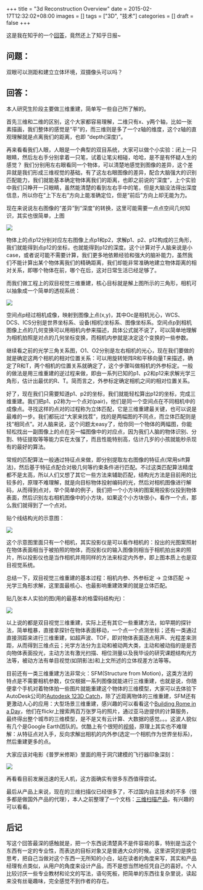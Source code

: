 +++
title = "3d Reconstruction Overview"
date = 2015-02-17T12:32:02+08:00
images = []
tags = ["3D", "技术"]
categories = []
draft = false
+++

这是我在知乎的一个[回答](http://www.zhihu.com/question/23418797/answer/39561946)，竟然还上了知乎日报~

## 问题：

双眼可以测距和建立立体环境，双摄像头可以吗？

## 回答：

本人研究生阶段主要做三维重建，简单写一些自己所了解的。

首先三维和二维的区别，这个大家都容易理解，二维只有x、y两个轴，比如一张素描画，我们整体的感觉是“平”的，而三维则是多了一个z轴的维度，这个z轴的直观理解就是点离我们的距离，也即 “depth(深度)”。

再来看看我们人眼，人眼是一个典型的双目系统，大家可以做个小实验：闭上一只眼睛，然后左右手分别拿着一只笔，试着让笔尖相碰，哈哈，是不是有怀疑人生的感觉？ 我们分别用左右眼看同一个物体，可以清楚地感觉到图像的差异，这个差异就是我们形成三维视觉的基础，有了这左右眼图像的差异，配合大脑强大的识别匹配能力，我们就能基本确定物体离我们的距离，也即之前说的”深度”，上个实验中我们只睁开一只眼睛，虽然能清楚的看到左右手中的笔，但是大脑没法得出深度信息，所以你在“上下左右”方向上能准确定位，但是“前后”方向上却无能为力。

现在来说说左右图像的“差异”到“深度”的转换，这里可能需要一点点空间几何知识，其实也很简单，上图

![](/media/3d-reconstruction-overview/img00002.png)

物体上的点p12分别对应左右图像上点p1和p2，求解p1、p2、p12构成的三角形，我们就能得到点p12的坐标，也就能得到p12的深度。这个计算对于人脑来说是小case，或者说可能不需要计算，我们更多地依赖经验和强大的脑补能力，虽然我们不能计算出某个物体离我们的精确距离，我们却能非常准确地建立物体距离的相对关系，即哪个物体在前，哪个在后，这对日常生活已经足够了。

而我们做工程上的双目视觉三维重建，核心目标就是解上图所示的三角形，相机可以抽象成一个简单的透视系统：

![](/media/3d-reconstruction-overview/img00004.png)

空间点p经过相机成像，映射到图像上点(x,y)，其中Oc是相机光心，WCS、DCS、ICS分别是世界坐标系、设备(相机)坐标系、图像坐标系。空间点p到相机图像上点的几何变换可以用相机内参来描述，具体公式就不说了，可以简单地理解为相机拍照是对点的几何坐标变换，而相机内参就是决定这个变换的一些参数。

继续看之前的光学三角关系图，O1、O2分别是左右相机的光心，现在我们要做的就是确定这两个相机的相对位置关系：可以用旋转矩阵R和平移向量T来描述，确定了R和T，两个相机的位置关系就确定了，这个步骤叫做相机的外参标定。一般的做法是用三维重建的逆过程来做，即由一系列已知的p1、p2和p12来求解光学三角形，估计出最优的R、T。简而言之，外参标定确定相机之间的相对位置关系。

好了，现在我们只需要知道p1、p2的坐标，我们就能轻松算出p12的坐标，完成三维重建。我们把p1、p2称为一个点对(pair)，他们是同一个空间点在不同相机中的成像点。寻找这样的点对的过程称为立体匹配，它是三维重建最关键，也可以说是最难的一步。我们都玩过“大家来找茬”，找的是两幅图的不同点，而立体匹配则是找“相同点”。对人脑来说，这个问题太easy了，给你同一个物体的两幅图，你能轻松找出一副图像上的点在另一幅图像中的对应点，因为我们人脑的物体识别、分割、特征提取等等能力实在太强了，而且性能特别高，估计几岁的小孩就能秒杀现有的最好的算法。

常规的匹配算法一般通过特征点来做，即分别提取左右图像的特征点(常用sift算法)，然后基于特征点配合对极几何等约束条件进行匹配。不过这类匹配算法精度都不是太高，所以人们又想了其它一些方法来辅助匹配，结构光方法是目前用的比较多的，原理不难理解，就是向目标物体投射编码的光，然后对相机图像进行解码，从而得到点对，举个简单的例子，我们把一个小方块的图案用投影仪投到物体表面，然后识别左右相机图像中的小方块，如果这个小方块很小，看作一个点，那么我们就得到了一个点对。

贴个线结构光的示意图：

![](/media/3d-reconstruction-overview/img00001.png)

这个示意图里面只有一个相机，其实投影仪是可以看作相机的：投出的光图案照射在物体表面相当于被拍照的物体，而投影仪的输入图像则相当于相机拍出来的照片，所以投影仪也是当作相机并用同样的方法来标定内外参，即上图本质上也是双目视觉系统。

总结一下，双目视觉三维重建的基本过程：相机内参、外参标定 -> 立体匹配 -> 光学三角形求解，这里面最核心、也最影响重建效果的就是立体匹配。

贴几张本人实验的图(用的最基本的格雷码结构光)：

![](/media/3d-reconstruction-overview/img00005.png)

以上说的都是双目视觉三维重建，实际上还有其它一些重建方法，如早期的探针法，简单粗暴，直接拿探针在物体表面移动，一个点一个点测坐标；还有一类通过直接测距来进行三维重建，如超声波、TOF，即对物体表面逐点用声、光程差来测距，从而得到三维点云；光学方法分为主动和被动两大类，主动和被动指的是是否向物体表面投光，主动方法有激光扫描、相位测量以及我毕设的研究课题结构光方法等，被动方法有单目视觉(如阴影法)和上文所述的立体视差方法等等。

目前还有一类三维重建方法非常火：SFM(Structure from Motion)，这类方法的特点是不需要相机参数，仅仅根据一系列图像就能进行三维重建，也就是说，你随便拿个手机对着物体拍一些图片就能重建这个物体的三维模型，大家可以去体验下AutoDesk公司的[Autodesk 123D Catch](http://www.123dapp.com/catch)，除了近距离物体的三维重建，SFM还有更激动人心的应用：大型场景三维重建，感兴趣的可以看看这个[Building Rome in a Day](http://grail.cs.washington.edu/rome/)，他们在flickr上搜索两百万张罗马的照片，通过亚马逊提供的计算服务，最终得出整个城市的三维模型，是不是又有云计算、大数据的感觉。。。这波人貌似有几个是Google Earth团队的。优酷上有个很短的[视频](http://v.youku.com/v_show/id_XMTUwMDg0OTQw.html)，原理上其实也不难理解：从特征点对入手，反向求解出相机的内外参(选定一个相机作为世界坐标系)，然后重建更多的点。

大家应该对电影《普罗米修斯》里面的用于洞穴建模的飞行器印象深刻：

![](/media/3d-reconstruction-overview/img00003.jpg)

再看看目前发展迅速的无人机，这方面确实有很多东西值得尝试。

最后从产品上来说，现在的三维扫描仪已经很多了，不过国内自主技术的不多（很多都是做国外产品的代理），本人之前整理了一个文档：[三维扫描产品](http://robot9.me/2014/03/02/3d-scaner/)，有兴趣的可以看看。

## 后记

写这个回答最深的感触就是，把一个东西说清楚真不是件容易的事，特别是当这个东西有一定的专业性，而表达的目标对象又是普通大众的时候。这里讲究的是换位思考，把自己当做对这个东西一无所知的小白，站在读者的角度来写，其实和产品经理有点类似，从用户的角度来设计产品，而不是想当然地任凭自己的喜好。个人比较讨厌一些专业教材和论文的写法，语句死板，把简单的东西往复杂里说，读起来没有丝毫趣味，完全感觉不到作者的存在。

